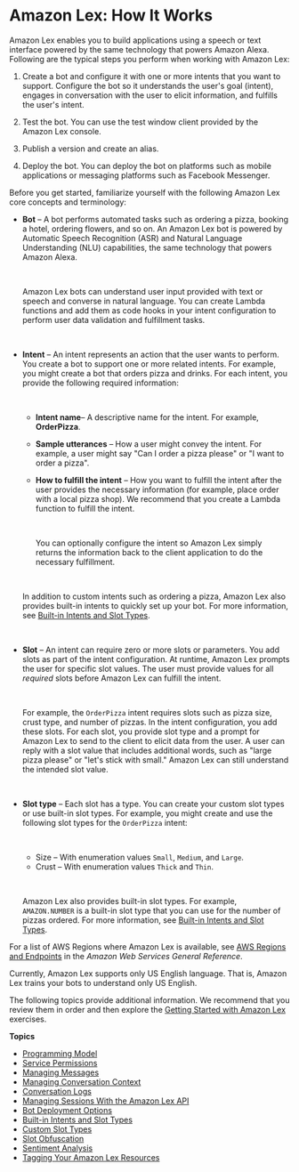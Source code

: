 # Amazon Lex: How It Works<a name="how-it-works"></a>

Amazon Lex enables you to build applications using a speech or text interface powered by the same technology that powers Amazon Alexa\. Following are the typical steps you perform when working with Amazon Lex:

1. Create a bot and configure it with one or more intents that you want to support\. Configure the bot so it understands the user's goal \(intent\), engages in conversation with the user to elicit information, and fulfills the user's intent\.

1. Test the bot\. You can use the test window client provided by the Amazon Lex console\.

1. Publish a version and create an alias\.

1. Deploy the bot\. You can deploy the bot on platforms such as mobile applications or messaging platforms such as Facebook Messenger\. 

Before you get started, familiarize yourself with the following Amazon Lex core concepts and terminology:
+ **Bot** – A bot performs automated tasks such as ordering a pizza, booking a hotel, ordering flowers, and so on\. An Amazon Lex bot is powered by Automatic Speech Recognition \(ASR\) and Natural Language Understanding \(NLU\) capabilities, the same technology that powers Amazon Alexa\.

   

  Amazon Lex bots can understand user input provided with text or speech and converse in natural language\. You can create Lambda functions and add them as code hooks in your intent configuration to perform user data validation and fulfillment tasks\. 

   
+ **Intent** – An intent represents an action that the user wants to perform\. You create a bot to support one or more related intents\. For example, you might create a bot that orders pizza and drinks\. For each intent, you provide the following required information: 

   
  + **Intent name**– A descriptive name for the intent\. For example, **OrderPizza**\.
  + **Sample utterances** – How a user might convey the intent\. For example, a user might say "Can I order a pizza please" or "I want to order a pizza"\. 
  + **How to fulfill the intent** – How you want to fulfill the intent after the user provides the necessary information \(for example, place order with a local pizza shop\)\. We recommend that you create a Lambda function to fulfill the intent\.

     

     You can optionally configure the intent so Amazon Lex simply returns the information back to the client application to do the necessary fulfillment\. 

     

  In addition to custom intents such as ordering a pizza, Amazon Lex also provides built\-in intents to quickly set up your bot\. For more information, see [Built\-in Intents and Slot Types](howitworks-builtins.md)\. 

   
+ **Slot** – An intent can require zero or more slots or parameters\. You add slots as part of the intent configuration\. At runtime, Amazon Lex prompts the user for specific slot values\. The user must provide values for all *required* slots before Amazon Lex can fulfill the intent\.

   

  For example, the `OrderPizza` intent requires slots such as pizza size, crust type, and number of pizzas\. In the intent configuration, you add these slots\. For each slot, you provide slot type and a prompt for Amazon Lex to send to the client to elicit data from the user\. A user can reply with a slot value that includes additional words, such as "large pizza please" or "let's stick with small\." Amazon Lex can still understand the intended slot value\. 

   
+ **Slot type** – Each slot has a type\. You can create your custom slot types or use built\-in slot types\. For example, you might create and use the following slot types for the `OrderPizza` intent:

   
  + Size – With enumeration values `Small`, `Medium`, and `Large`\.
  + Crust – With enumeration values `Thick` and `Thin`\.

   

  Amazon Lex also provides built\-in slot types\. For example, `AMAZON.NUMBER` is a built\-in slot type that you can use for the number of pizzas ordered\. For more information, see [Built\-in Intents and Slot Types](howitworks-builtins.md)\.

For a list of AWS Regions where Amazon Lex is available, see [AWS Regions and Endpoints](https://docs.aws.amazon.com/general/latest/gr/rande.html#lex_region) in the *Amazon Web Services General Reference*\.

Currently, Amazon Lex supports only US English language\. That is, Amazon Lex trains your bots to understand only US English\.

The following topics provide additional information\. We recommend that you review them in order and then explore the [Getting Started with Amazon Lex](getting-started.md) exercises\.

**Topics**
+ [Programming Model](programming-model.md)
+ [Service Permissions](howitworks-service-permissions.md)
+ [Managing Messages](howitworks-manage-prompts.md)
+ [Managing Conversation Context](context-mgmt.md)
+ [Conversation Logs](conversation-logs.md)
+ [Managing Sessions With the Amazon Lex API](how-session-api.md)
+ [Bot Deployment Options](chatbot-service.md)
+ [Built\-in Intents and Slot Types](howitworks-builtins.md)
+ [Custom Slot Types](howitworks-custom-slots.md)
+ [Slot Obfuscation](how-obfuscate.md)
+ [Sentiment Analysis](sentiment-analysis.md)
+ [Tagging Your Amazon Lex Resources](how-it-works-tags.md)